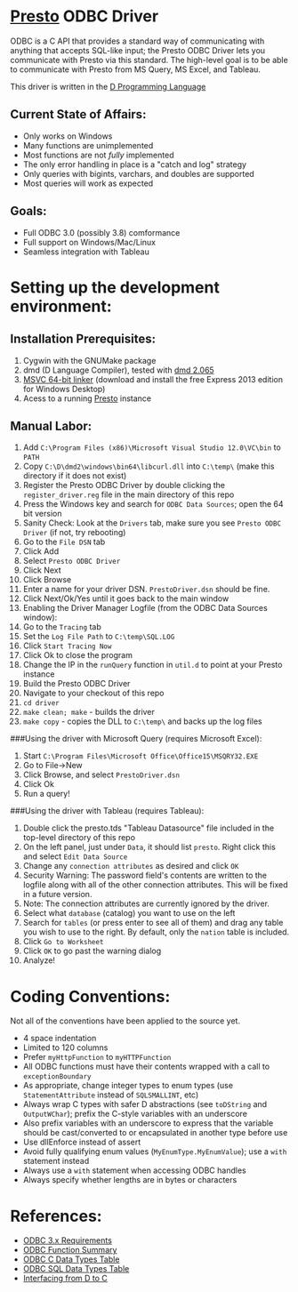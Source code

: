 
# [Presto](http://prestodb.io) ODBC Driver

ODBC is a C API that provides a standard way of communicating with anything that accepts SQL-like input; the Presto ODBC Driver lets you communicate with Presto via this standard. The high-level goal is to be able to communicate with Presto from MS Query, MS Excel, and Tableau.

This driver is written in the [D Programming Language](http://dlang.org)

## Current State of Affairs:

* Only works on Windows
* Many functions are unimplemented
* Most functions are not *fully* implemented
* The only error handling in place is a "catch and log" strategy
* Only queries with bigints, varchars, and doubles are supported
* Most queries will work as expected

## Goals:

* Full ODBC 3.0 (possibly 3.8) comformance
* Full support on Windows/Mac/Linux
* Seamless integration with Tableau

# Setting up the development environment:

## Installation Prerequisites:
1. Cygwin with the GNUMake package
1. dmd (D Language Compiler), tested with [dmd 2.065](http://dlang.org/downloads)
1. [MSVC 64-bit linker](http://www.visualstudio.com) (download and install the free Express 2013 edition for Windows Desktop)
1. Acess to a running [Presto](http://prestodb.io) instance

## Manual Labor:
1. Add `C:\Program Files (x86)\Microsoft Visual Studio 12.0\VC\bin` to `PATH`
1. Copy `C:\D\dmd2\windows\bin64\libcurl.dll` into `C:\temp\` (make this directory if it does not exist)
1. Register the Presto ODBC Driver by double clicking the `register_driver.reg` file in the main directory of this repo
1. Press the Windows key and search for `ODBC Data Sources`; open the 64 bit version
  1. Sanity Check: Look at the `Drivers` tab, make sure you see `Presto ODBC Driver` (if not, try rebooting)
  1. Go to the `File DSN` tab
  1. Click Add
  1. Select `Presto ODBC Driver`
  1. Click Next
  1. Click Browse
  1. Enter a name for your driver DSN. `PrestoDriver.dsn` should be fine.
  1. Click Next/Ok/Yes until it goes back to the main window
1. Enabling the Driver Manager Logfile (from the ODBC Data Sources window):
  1. Go to the `Tracing` tab
  1. Set the `Log File Path` to `C:\temp\SQL.LOG`
  1. Click `Start Tracing Now`
  1. Click Ok to close the program
1. Change the IP in the `runQuery` function in `util.d` to point at your Presto instance
1. Build the Presto ODBC Driver
  1. Navigate to your checkout of this repo
  1. `cd driver`
  1. `make clean; make` - builds the driver
  1. `make copy` - copies the DLL to `C:\temp\` and backs up the log files

###Using the driver with Microsoft Query (requires Microsoft Excel):
1. Start `C:\Program Files\Microsoft Office\Office15\MSQRY32.EXE`
1. Go to File->New
1. Click Browse, and select `PrestoDriver.dsn`
1. Click Ok
1. Run a query!

###Using the driver with Tableau (requires Tableau):
1. Double click the presto.tds "Tableau Datasource" file included in the top-level directory of this repo
1. On the left panel, just under `Data`, it should list `presto`. Right click this and select `Edit Data Source`
1. Change any `connection attributes` as desired and click `OK`
  1. Security Warning: The password field's contents are written to the logfile along with all of the other connection attributes. This will be fixed in a future version.
  1. Note: The connection attributes are currently ignored by the driver.
1. Select what `database` (catalog) you want to use on the left
1. Search for `tables` (or press enter to see all of them) and drag any table you wish to use to the right. By default, only the `nation` table is included.
1. Click `Go to Worksheet`
1. Click `OK` to go past the warning dialog
1. Analyze!

# Coding Conventions:

Not all of the conventions have been applied to the source yet.

* 4 space indentation
* Limited to 120 columns
* Prefer `myHttpFunction` to `myHTTPFunction`
* All ODBC functions must have their contents wrapped with a call to `exceptionBoundary`
* As appropriate, change integer types to enum types (use `StatementAttribute` instead of `SQLSMALLINT`, etc)
* Always wrap C types with safer D abstractions (see `toDString` and `OutputWChar`); prefix the C-style variables with an underscore
* Also prefix variables with an underscore to express that the variable should be cast/converted to or encapsulated in another type before use
* Use dllEnforce instead of assert
* Avoid fully qualifying enum values (`MyEnumType.MyEnumValue`); use a `with` statement instead
* Always use a `with` statement when accessing ODBC handles
* Always specify whether lengths are in bytes or characters

# References:

* [ODBC 3.x Requirements](http://msdn.microsoft.com/en-us/library/ms713848%28v=vs.85%29.aspx)
* [ODBC Function Summary](http://msdn.microsoft.com/en-us/library/ms712628%28v=vs.85%29.aspx)
* [ODBC C Data Types Table](http://msdn.microsoft.com/en-us/library/ms714556%28v=vs.85%29.aspx)
* [ODBC SQL Data Types Table](http://msdn.microsoft.com/en-us/library/ms710150%28v=vs.85%29.aspx)
* [Interfacing from D to C](http://dlang.org/interfaceToC)
